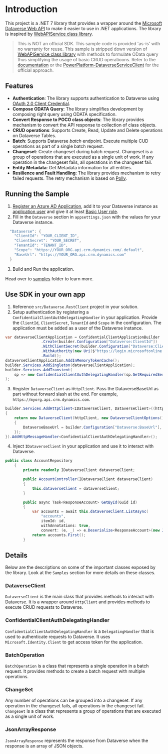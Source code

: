 # Introduction

This project is a .NET 7 library that provides a wrapper around the [Microsoft Dataverse Web API](https://learn.microsoft.com/en-us/power-apps/developer/data-platform/webapi/overview) to make it easier to use in .NET applications. The library is inspired by [WebAPIService class library](https://github.com/microsoft/PowerApps-Samples/tree/master/dataverse/webapi/C%23-NETx/WebAPIService).

> This is NOT an official SDK. This sample code is provided 'as-is' with no warranty for reuse. This sample is stripped down version of [WebAPIService class library](https://github.com/microsoft/PowerApps-Samples/tree/master/dataverse/webapi/C%23-NETx/WebAPIService) with methods to formulate OData query thus simplifying the usage of basic CRUD operatioons. Refer to the [documentation](https://learn.microsoft.com/en-us/power-apps/developer/data-platform/webapi/get-started-dynamics-365-web-api-csharp) or the [PowerPlatform-DataverseServiceClient](https://github.com/microsoft/PowerPlatform-DataverseServiceClient) for the official approach.

## Features
- **Authentication**: The library supports authentication to Dataverse using [OAuth 2.0 Client Credential](https://learn.microsoft.com/en-us/power-apps/developer/data-platform/authenticate-oauth).
- **Compose ODATA Query**: The library simplifies development by composing right query using ODATA specification.
- **Convert Response to POCO class objects**: The library provides mechanism to convert the API response to collection of class objects.
- **CRUD operations**: Supports Create, Read, Update and Delete operations on Dataverse Tables.
- **Batch**: Supports Dataverse *batch* endpoint. Execute multiple CUD operations as part of a single batch request.
- **Changeset**: Create changeset during batch request. Changeset is a group of operations that are executed as a single unit of work. If any operation in the changeset fails, all operations in the changeset fail.
- **Entity Metadata**: Get Metadata information for all entities.
- **Resilience and Fault Handling**: The library provides mechanism to retry failed requests. The retry mechanism is based on [Polly](https://github.com/App-vNext/Polly).


## Running the Sample
1. [Register an Azure AD Application](https://learn.microsoft.com/en-us/power-apps/developer/data-platform/use-single-tenant-server-server-authentication), add it to your Dataverse instance as [application user](https://learn.microsoft.com/en-us/power-platform/admin/manage-application-users#create-an-application-user) and give it at least [Basic User role](https://learn.microsoft.com/en-us/power-platform/admin/manage-application-users#manage-roles-for-an-application-user).
2. Fill in the `Dataverse` section in `appsettings.json` with the values for your Dataverse instance.
```csharp
  "Dataverse": {
    "ClientId": "YOUR_CLIENT_ID",
    "ClientSecret": "YOUR_SECRET",
    "TenantId": "TENANT_ID",
    "Scope": "https://YOUR_ORG.api.crm.dynamics.com/.default",
    "BaseUrl": "https://YOUR_ORG.api.crm.dynamics.com"
  }
```
3. Build and Run the application.

Head over to [samples](/samples) folder to learn more.


## Use SDK in your own app
1. Reference `src/Dataverse.RestClient` project in your solution.
1. Setup authentication by registering a `ConfidentialClientAuthDelegatingHandler` in your application. Provide the `ClientId`, `ClientSecret`, `TenantId` and `Scope` in the configuration. The application must be added as a user of the Dataverse instance.
```csharp
var dataverseClientApplication = ConfidentialClientApplicationBuilder
                .Create(builder.Configuration["Dataverse:ClientId"])
                .WithClientSecret(builder.Configuration["Dataverse:ClientSecret"])
                .WithAuthority(new Uri($"https://login.microsoftonline.com/{builder.Configuration["Dataverse:TenantId"]}/"))
                .Build();
dataverseClientApplication.AddInMemoryTokenCache();
builder.Services.AddSingleton(dataverseClientApplication);
builder.Services.AddTransient(
    sp => new ConfidentialClientAuthDelegatingHandler(sp.GetRequiredService<IConfidentialClientApplication>(), new[] { builder.Configuration["Dataverse:Scope"] })
);
```
3. Register `DataverseClient` as `HttpClient`. Pass the DataverseBaseUrl as part without forward slash at the end. For example, `https://myorg.api.crm.dynamics.com`.
```csharp
builder.Services.AddHttpClient<IDataverseClient, DataverseClient>((httpClient, sp) =>
{
    return new DataverseClient(httpClient, new DataverseClientOptions()
    {
        DataverseBaseUrl = builder.Configuration["Dataverse:BaseUrl"],
    });
}).AddHttpMessageHandler<ConfidentialClientAuthDelegatingHandler>();
```
4. Inject `IDataverseClient` in your application and use it to interact with Dataverse.
```csharp
public class AccountRepository
    {
        private readonly IDataverseClient dataverseClient;

        public AccountController(IDataverseClient dataverseClient)
        {
            this.dataverseClient = dataverseClient;
        }

        public async Task<ResponseAccount> GetById(Guid id)
        {
            var accounts = await this.dataverseClient.ListAsync(
                "accounts",
                itemId: id,
                withAnnotations: true,
                convert: (e, _) => e.Deserialize<ResponseAccount>(new JsonSerializerOptions() { PropertyNamingPolicy = JsonNamingPolicy.CamelCase }));
            return accounts.First();
        }
```

## Details
Below are the descriptions on some of the important classes exposed by the library. Look at the `Samples` section for more details on these classes.

### DataverseClient
`DataverseClient` is the main class that provides methods to interact with Dataverse. It is a wrapper around `HttpClient` and provides methods to execute CRUD requests to Dataverse.

### ConfidentialClientAuthDelegatingHandler
`ConfidentialClientAuthDelegatingHandler` is a `DelegatingHandler` that is used to authenticate requests to Dataverse. It uses `Microsoft.Identity.Client` to get access token for the application.

### BatchOperation
`BatchOperation` is a class that represents a single operation in a batch request. It provides methods to create a batch request with multiple operations.

### ChangeSet
Any number of operations can be grouped into a changeset. If any operation in the changeset fails, all operations in the changeset fail. `ChangeSet` is a class that represents a group of operations that are executed as a single unit of work.

### JsonArrayResponse
`JsonArrayResponse` represents the response from Dataverse when the response is an array of JSON objects.
